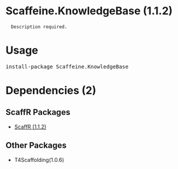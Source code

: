 ﻿Scaffeine.KnowledgeBase (1.1.2)
======

      Description required.
    
Usage
======
<pre>install-package Scaffeine.KnowledgeBase</pre>
Dependencies (2)
=====

ScaffR Packages
------
* [ScaffR (1.1.2)](https://github.com/wcpro/ScaffR/tree/master/src/ScaffR)

Other Packages
------
* T4Scaffolding(1.0.6)
